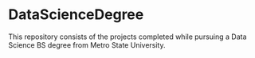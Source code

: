 # DataScienceDegree
This repository consists of the projects completed while pursuing a Data Science BS degree from Metro State University. 
